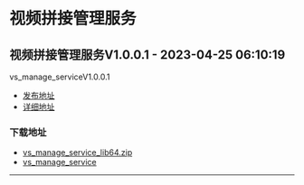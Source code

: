 # 视频拼接管理服务
## 视频拼接管理服务V1.0.0.1 - 2023-04-25 06:10:19
vs_manage_serviceV1.0.0.1
*  [发布地址](https://github.com/jadehh/VideoStitching/releases/tag/vs_manage_serviceV1.0.0.1)
*  [详细地址](https://github.com/jadehh/jadehh_file/releases/tag/vs_manage_serviceV1.0.0.1)
### 下载地址
* [vs_manage_service_lib64.zip](https://gh.ddlc.top/https://github.com/jadehh/jadehh_file/releases/download/vs_manage_serviceV1.0.0.1/vs_manage_service_lib64.zip)
* [vs_manage_service](https://gh.ddlc.top/https://github.com/jadehh/jadehh_file/releases/download/vs_manage_serviceV1.0.0.1/vs_manage_service)
----